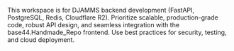 <!-- Use this file to provide workspace-specific custom instructions to Copilot. For more details, visit https://code.visualstudio.com/docs/copilot/copilot-customization#_use-a-githubcopilotinstructionsmd-file -->

This workspace is for DJAMMS backend development (FastAPI, PostgreSQL, Redis, Cloudflare R2). Prioritize scalable, production-grade code, robust API design, and seamless integration with the base44.Handmade_Repo frontend. Use best practices for security, testing, and cloud deployment.
